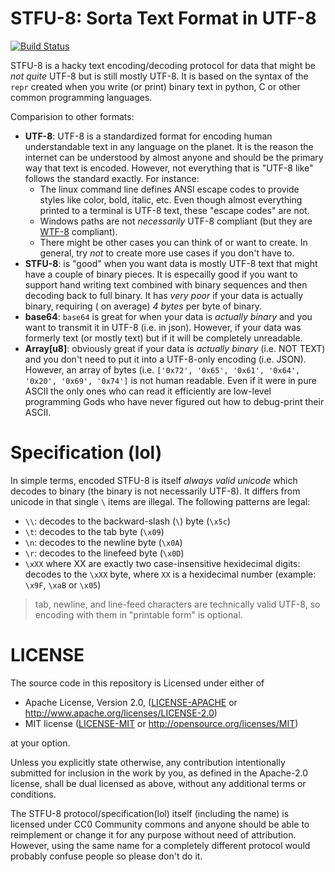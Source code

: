 # STFU-8: Sorta Text Format in UTF-8

[![Build Status](https://travis-ci.org/vitiral/stfu8.svg?branch=master)](https://travis-ci.org/vitiral/stfu8)

STFU-8 is a hacky text encoding/decoding protocol for data that might be *not
quite* UTF-8 but is still mostly UTF-8. It is based on the syntax of the `repr`
created when you write (or print) binary text in python, C or other common
programming languages.

Comparision to other formats:
- **UTF-8**: UTF-8 is a standardized format for encoding human understandable
  text in any language on the planet. It is the reason the internet can be
  understood by almost anyone and should be the primary way that text is
  encoded. However, not everything that is "UTF-8 like" follows the standard
  exactly. For instance:
  - The linux command line defines ANSI escape codes to provide styles like
    color, bold, italic, etc. Even though almost everything printed to a
    terminal is UTF-8 text, these "escape codes" are not.
  - Windows paths are not *necessarily* UTF-8 compliant (but they are [WTF-8][1]
    compliant).
  - There might be other cases you can think of or want to create. In general,
    try _not_ to create more use cases if you don't have to.
- **STFU-8**: is "good" when you want data is mostly UTF-8 text that might have a
  couple of binary pieces. It is especailly good if you want to support hand
  writing text combined with binary sequences and then decoding back to full
  binary. It has _very poor_ if your data is actually binary, requiring (
  on average) _4 bytes_ per byte of binary.
- **base64**: `base64` is great for when your data is *actually binary* and
  you want to transmit it in UTF-8 (i.e. in json). However, if your data
  was formerly text (or mostly text) but if it will be completely unreadable.
- **Array[u8]**: obviously great if your data is *actually binary* (i.e. NOT
  TEXT) and you don't need to put it into a UTF-8-only encoding (i.e. JSON).
  However, an array of bytes (i.e. `['0x72', '0x65', '0x61', '0x64', '0x20',
  '0x69', '0x74']` is not human readable. Even if it were in pure ASCII the
  only ones who can read it efficiently are low-level programming Gods who have
  never figured out how to debug-print their ASCII.

[1]: https://simonsapin.github.io/wtf-8/

# Specification (lol)
In simple terms, encoded STFU-8 is itself *always valid unicode* which decodes
to binary (the binary is not necessarily UTF-8). It differs from unicode in
that single `\` items are illegal. The following patterns are legal:
- `\\`: decodes to the backward-slash (`\`) byte (`\x5c`)
- `\t`: decodes to the tab byte (`\x09`)
- `\n`: decodes to the newline byte (`\x0A`)
- `\r`: decodes to the linefeed byte (`\x0D`)
- `\xXX` where XX are exactly two case-insensitive hexidecimal digits: decodes
  to the `\xXX` byte, where `XX` is a hexidecimal number (example: `\x9F`,
  `\xaB` or `\x05`)

> tab, newline, and line-feed characters are technically valid UTF-8, so encoding
> with them in "printable form" is optional.

# LICENSE
The source code in this repository is Licensed under either of
- Apache License, Version 2.0, ([LICENSE-APACHE](LICENSE-APACHE) or
  http://www.apache.org/licenses/LICENSE-2.0)
- MIT license ([LICENSE-MIT](LICENSE-MIT) or
  http://opensource.org/licenses/MIT)

at your option.

Unless you explicitly state otherwise, any contribution intentionally submitted
for inclusion in the work by you, as defined in the Apache-2.0 license, shall
be dual licensed as above, without any additional terms or conditions.

The STFU-8 protocol/specification(lol) itself (including the name) is licensed
under CC0 Community commons and anyone should be able to reimplement or change
it for any purpose without need of attribution. However, using the same name
for a completely different protocol would probably confuse people so please
don't do it.

